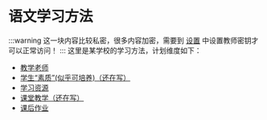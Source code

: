 # 语文学习方法
:::warning
这一块内容比较私密，很多内容加密，需要到 [设置](../../../settings/) 中设置教师密钥才可以正常访问！
:::
这里是某学校的学习方法，计划维度如下：
- [教学老师](./teachers)
- [学生“素质”(似乎可培养)（还在写）](./students)
- [学习资源](./resource)
- [课堂教学（还在写）](./class)
- [课后作业](./homework)